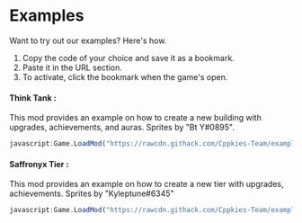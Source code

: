 # Examples

Want to try out our examples? Here's how.

1. Copy the code of your choice and save it as a bookmark.
2. Paste it in the URL section.
3. To activate, click the bookmark when the game's open.

#### Think Tank :
This mod provides an example on how to create a new building with upgrades, achievements, and auras. Sprites by "Bt Y#0895".
```js
javascript:Game.LoadMod("https://rawcdn.githack.com/Cppkies-Team/examples/5656c0f3d7ab4380c537049e762b46e220ff8a47/dist/ThinkTank.js");
```

#### Saffronyx Tier :
This mod provides an example on how to create a new tier with upgrades, achievements. Sprites by "Kyleptune#6345"
```js
javascript:Game.LoadMod("https://rawcdn.githack.com/Cppkies-Team/examples/5656c0f3d7ab4380c537049e762b46e220ff8a47/dist/SaffronyxTier.js")
```
